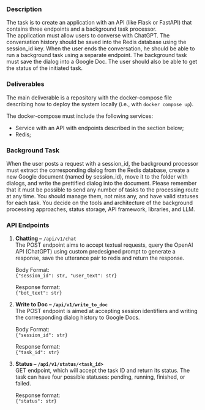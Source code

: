 
### Description

The task is to create an application with an API (like Flask or FastAPI) that contains three endpoints and a background task processor.    
The application must allow users to converse with ChatGPT. The conversation history should be saved into the Redis database using the session_id key. When the user ends the conversation, he should be able to run a background task using a separate endpoint. The background task must save the dialog into a Google Doc. The user should also be able to get the status of the initiated task.   

### Deliverables

The main deliverable is a repository with the docker-compose file describing how to deploy the system locally (i.e., with `docker compose up`). 

The docker-compose must include the following services:

- Service with an API with endpoints described in the section below;
- Redis;

### **Background Task**

When the user posts a request with a session_id, the background processor must extract the corresponding dialog from the Redis database, create a new Google document (named by session_id), move it to the folder with dialogs, and write the prettified dialog into the document.
Please remember that it must be possible to send any number of tasks to the processing route at any time. You should manage them, not miss any, and have valid statuses for each task. You decide on the tools and architecture of the background processing approaches, status storage, API framework, libraries, and LLM.    

### API Endpoints

1. **Chatting –** `/api/v1/chat`    
    The POST endpoint aims to accept textual requests, query the OpenAI API (ChatGPT) using custom predesigned prompt to generate a response, save the utterance pair to redis and return the response.    

    Body Format:  
    `{"session_id": str, "user_text": str}`
    
    Response format:   
    `{"bot_text": str}`

2. **Write to Doc – `/api/v1/write_to_doc`**  
    The POST endpoint is aimed at accepting session identifiers and writing the corresponding dialog history to Google Docs.    

    Body Format:  
    `{"session_id": str}`

    Response format:  
    `{"task_id": str}`
    
3. **Status – `/api/v1/status/<task_id>`**  
    GET endpoint, which will accept the task ID and return its status. The task can have four possible statuses: pending, running, finished, or failed.    

    Response format:   
    `{"status": str}`

